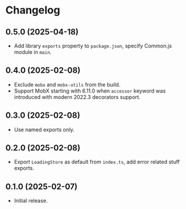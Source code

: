 # Changelog

## 0.5.0 (2025-04-18)

- Add library `exports` property to `package.json`, specify Common.js module in `main`.

## 0.4.0 (2025-02-08)

- Exclude `mobx` and `mobx-utils` from the build.
- Support MobX starting with 6.11.0 when `accessor` keyword was introduced with modern 2022.3 decorators support.

## 0.3.0 (2025-02-08)

- Use named exports only.

## 0.2.0 (2025-02-08)

- Export `LoadingStore` as default from `index.ts`, add error related stuff exports.

## 0.1.0 (2025-02-07)

- Initial release.

